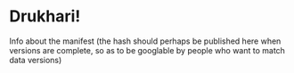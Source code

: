 # Drukhari!

Info about the manifest (the hash should perhaps be published here when versions are complete, so as to be googlable by people who want to match data versions)
